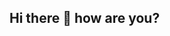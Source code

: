 ## Hi there 👋 how are you?

<!--
**PedroOcanha/pedroocanha** is a ✨ _special_ ✨ repository because its `README.md` (this file) appears on your GitHub profile.

Here are some ideas to get you started:

- 🔭 I’m currently working on my own project, its only an idea for now,further forward I will tell more...
- 🌱 I’m currently learning python,sql,Java Script,c++,and Front-end
- 👯 I’m looking to collaborate on my own project with my friend
- 🤔 I’m looking for help with codes,pages,design,what you need ;)
- 💬 Ask me about work,games,codes,doubts
- 📫 How to reach me: email:pedro.ocanha.correa@escola.pr.gov.br to contact me!
- 😄 Pronouns: he/him
- ⚡ Fun fact: I like Indie Games :D
-->
